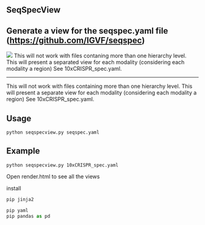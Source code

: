 ## SeqSpecView
Generate a view for the seqspec.yaml file  (https://github.com/IGVF/seqspec)
---
<image src='seqspecview.png'>
This will not work with files contaning more than one hierarchy level.
This will present a separated view for each modality (considering each modality a region) See 10xCRISPR_spec.yaml.

---
This will not work with files containing more than one hierarchy level.
This will present a separate view for each modality (considering each modality a region) See 10xCRISPR_spec.yaml.


## Usage
```
python seqspecview.py seqspec.yaml
```


## Example
```
python seqspecview.py 10xCRISPR_spec.yaml
```
Open render.html to see all the views  

install

```python
pip jinja2

pip yaml
pip pandas as pd
```
